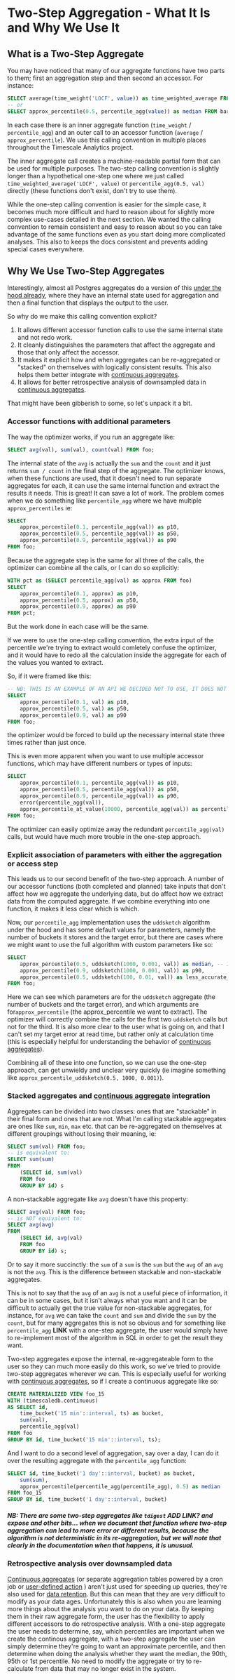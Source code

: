 # Two-Step Aggregation - What It Is and Why We Use It

## What is a Two-Step Aggregate <a id="two-step-description"></a>
You may have noticed that many of our aggregate functions have two parts to them; first an aggregation step and then second an accessor. For instance:

```SQL , ignore
SELECT average(time_weight('LOCF', value)) as time_weighted_average FROM foo;
-- or
SELECT approx_percentile(0.5, percentile_agg(value)) as median FROM bar;
```

In each case there is an inner aggregate function (`time_weight` / `percentile_agg`) and an outer call to an accessor function (`average` / `approx_percentile`). We use this calling convention in multiple places throughout the Timescale Analytics project. 

The inner aggregate call creates a machine-readable partial form that can be used for multiple purposes. The two-step calling convention is slightly longer than a hypothetical one-step one where we just called `time_weighted_average('LOCF', value)` or `percentile_agg(0.5, val)` directly (these functions don't exist, don't try to use them).

While the one-step calling convention is easier for the simple case, it becomes much more difficult and hard to reason about for slightly more complex use-cases detailed in the next section. We wanted the calling convention to remain consistent and easy to reason about so you can take advantage of the same functions even as you start doing more complicated analyses.  This also to keeps the docs consistent and prevents adding special cases everywhere. 

## Why We Use Two-Step Aggregates <a id="two-step-philosophy"></a>
Interestingly, almost all Postgres aggregates do a version of this [under the hood already](https://www.postgresql.org/docs/current/xaggr.html), where they have an internal state used for aggregation and then a final function that displays the output to the user. 

So why do we make this calling convention explicit? 

1) It allows different accessor function calls to use the same internal state and not redo work. 
2) It cleanly distinguishes the parameters that affect the aggregate and those that only affect the accessor.
3) It makes it explicit how and when aggregates can be re-aggregated or "stacked" on themselves with logically consistent results. This also helps them better integrate with [continuous aggregates](https://docs.timescale.com/latest/using-timescaledb/continuous-aggregates).
4) It allows for better retrospective analysis of downsampled data in [continuous aggregates](https://docs.timescale.com/latest/using-timescaledb/continuous-aggregates). 

That might have been gibberish to some, so let's unpack it a bit. 

### Accessor functions with additional parameters <a id="philosophy-accessor-funcs"></a>
The way the optimizer works, if you run an aggregate like:
```SQL , ignore
SELECT avg(val), sum(val), count(val) FROM foo;
```
The internal state of the `avg` is actually the `sum` and the `count` and it just returns `sum / count` in the final step of the aggregate. The optimizer knows, when these functions are used, that it doesn't need to run separate aggregates for each, it can use the same internal function and extract the results it needs. This is great! It can save a lot of work. The problem comes when we do something like `percentile_agg` where we have multiple `approx_percentiles` ie:

```SQL , ignore
SELECT 
    approx_percentile(0.1, percentile_agg(val)) as p10, 
    approx_percentile(0.5, percentile_agg(val)) as p50, 
    approx_percentile(0.9, percentile_agg(val)) as p90 
FROM foo;
```
Because the aggregate step is the same for all three of the calls, the optimizer can combine all the calls, or I can do so explicitly:

```SQL , ignore
WITH pct as (SELECT percentile_agg(val) as approx FROM foo)
SELECT 
    approx_percentile(0.1, approx) as p10, 
    approx_percentile(0.5, approx) as p50, 
    approx_percentile(0.9, approx) as p90 
FROM pct;
```
But the work done in each case will be the same.

If we were to use the one-step calling convention, the extra input of the percentile we're trying to extract would comletely confuse the optimizer, and it would have to redo all the calculation inside the aggregate for each of the values you wanted to extract.

So, if it were framed like this: 
```SQL , ignore
-- NB: THIS IS AN EXAMPLE OF AN API WE DECIDED NOT TO USE, IT DOES NOT WORK
SELECT 
    approx_percentile(0.1, val) as p10, 
    approx_percentile(0.5, val) as p50, 
    approx_percentile(0.9, val) as p90 
FROM foo;
```
the optimizer would be forced to build up the necessary internal state three times rather than just once.

This is even more apparent when you want to use multiple accessor functions, which may have different numbers or types of inputs:

```SQL , ignore
SELECT 
    approx_percentile(0.1, percentile_agg(val)) as p10, 
    approx_percentile(0.5, percentile_agg(val)) as p50, 
    approx_percentile(0.9, percentile_agg(val)) as p90, 
    error(percentile_agg(val)), 
    approx_percentile_at_value(10000, percentile_agg(val)) as percentile_at_threshold
FROM foo;
```
The optimizer can easily optimize away the redundant `percentile_agg(val)` calls, but would have much more trouble in the one-step approach.

### Explicit association of parameters with either the aggregation or access step <a id="philosophy-explicit-association"></a>
This leads us to our second benefit of the two-step approach. A number of our accessor functions (both completed and planned) take inputs that don't affect how we aggregate the underlying data, but do affect how we extract data from the computed aggregate. If we combine everything into one function, it makes it less clear which is which. 

Now, our `percentile_agg` implementation uses the `uddsketch` algorithm under the hood and has some default values for parameters, namely the number of buckets it stores and the target error, but there are cases where we might want to use the full algorithm with custom parameters like so: 
```SQL , ignore
SELECT
    approx_percentile(0.5, uddsketch(1000, 0.001, val)) as median, -- 1000 buckets, 0.001 relative error target
    approx_percentile(0.9, uddsketch(1000, 0.001, val)) as p90, 
    approx_percentile(0.5, uddsketch(100, 0.01, val)) as less_accurate_median -- modify the terms for the aggregate get a new approximation
FROM foo;
```
Here we can see which parameters are for the `uddsketch` aggregate (the number of buckets and the target error), and which arguments are for`approx_percentile` (the approx_percentile we want to extract). The optimizer will correctly combine the calls for the first two `uddsketch` calls but not for the third. It is also more clear to the user what is going on, and that I can't set my target error at read time, but rather only at calculation time (this is especially helpful for understanding the behavior of [continuous aggregates](https://docs.timescale.com/latest/using-timescaledb/continuous-aggregates)). 

Combining all of these into one function, so we can use the one-step approach, can get unwieldy and unclear very quickly (ie imagine something like `approx_percentile_uddsketch(0.5, 1000, 0.001)`).
<br>
### Stacked aggregates and [continuous aggregate](https://docs.timescale.com/latest/using-timescaledb/continuous-aggregates) integration <a id="philosophy-reagg"></a>
Aggregates can be divided into two classes: ones that are "stackable" in their final form and ones that are not.
What I'm calling stackable aggregates are ones like `sum`, `min`, `max` etc. that can be re-aggregated on themselves at different groupings without losing their meaning, ie:

```SQL , ignore
SELECT sum(val) FROM foo;
-- is equivalent to:
SELECT sum(sum) 
FROM 
    (SELECT id, sum(val) 
    FROM foo
    GROUP BY id) s
```

A non-stackable aggregate like `avg` doesn't have this property:
```SQL , ignore
SELECT avg(val) FROM foo;
-- is NOT equivalent to:
SELECT avg(avg) 
FROM 
    (SELECT id, avg(val) 
    FROM foo
    GROUP BY id) s;
```

Or to say it more succinctly: the `sum` of a `sum` is the `sum` but the `avg` of an `avg` is not the `avg`. This is the difference between stackable and non-stackable aggregates.

This is not to say that the `avg` of an `avg` is not a useful piece of information, it can be in some cases, but it isn't always what you want and it can be difficult to actually get the true value for non-stackable aggregates, for instance, for `avg` we can take the `count` and `sum` and divide the `sum` by the `count`, but for many aggregates this is not so obvious and for something like `percentile_agg` __LINK__ with a one-step aggregate, the user would simply have to re-implement most of the algorithm in SQL in order to get the result they want. 

Two-step aggregates expose the internal, re-aggregateable form to the user so they can much more easily do this work, so we've tried to provide two-step aggregates wherever we can. This is especially useful for working with [continuous aggregates](https://docs.timescale.com/latest/using-timescaledb/continuous-aggregates), so if I create a continuous aggregate like so:

```SQL , ignore
CREATE MATERIALIZED VIEW foo_15
WITH (timescaledb.continuous)
AS SELECT id,
    time_bucket('15 min'::interval, ts) as bucket,
    sum(val),
    percentile_agg(val)
FROM foo
GROUP BY id, time_bucket('15 min'::interval, ts);
```

And I want to do a second level of aggregation, say over a day, I can do it over the resulting aggregate with the `percentile_agg` function:
```SQL , ignore
SELECT id, time_bucket('1 day'::interval, bucket) as bucket, 
    sum(sum),
    approx_percentile(percentile_agg(percentile_agg), 0.5) as median
FROM foo_15
GROUP BY id, time_bucket('1 day'::interval, bucket)
```


##### NB: There are some two-step aggregates like `tdigest` __ADD LINK? and expose and other bits...__ when we document that function where two-step aggregation can lead to more error or different results, because the algorithm is not deterministic in its re-aggregation, but we will note that clearly in the documentation when that happens, it is unusual.

### Retrospective analysis over downsampled data <a id="philosophy-retro"></a>
[Continuous aggregates](https://docs.timescale.com/latest/using-timescaledb/continuous-aggregates) (or separate aggregation tables powered by a cron job or [user-defined action]( __LINK__ ) ) aren't just used for speeding up queries, they're also used for [data retention]( __LINK__ ). But this can mean that they are very difficult to modify as your data ages. Unfortunately this is also when you are learning more things about the analysis you want to do on your data. By keeping them in their raw aggregate form, the user has the flexibility to apply different accessors to do retrospective analysis. With a one-step aggregate the user needs to determine, say, which percentiles are important when we create the continous aggregate, with a two-step aggregate the user can simply determine they're going to want an approximate percentile, and then determine when doing the analysis whether they want the median, the 90th, 95th or 1st percentile. No need to modify the aggregate or try to re-calculate from data that may no longer exist in the system. 

